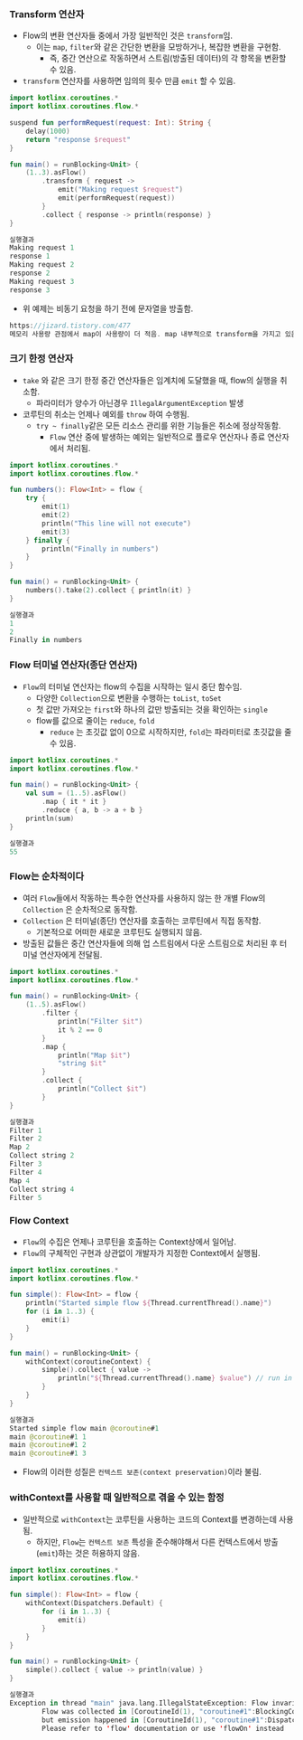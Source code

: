 ### Transform 연산자

- Flow의 변환 연산자들 중에서 가장 일반적인 것은 `transform`임.
    - 이는 `map`, `filter`와 같은 간단한 변환을 모방하거나, 복잡한 변환을 구현함.
        - 즉, 중간 연산으로 작동하면서 스트림(방출된 데이터)의 각 항목을 변환할 수 있음.
- `transform` 연산자를 사용하면 임의의 횟수 만큼 `emit` 할 수 있음.

```kotlin
import kotlinx.coroutines.*
import kotlinx.coroutines.flow.*

suspend fun performRequest(request: Int): String {
    delay(1000)
    return "response $request"
}

fun main() = runBlocking<Unit> {
    (1..3).asFlow()
        .transform { request ->
            emit("Making request $request")
            emit(performRequest(request))
        }
        .collect { response -> println(response) }
}

실행결과
Making request 1
response 1
Making request 2
response 2
Making request 3
response 3
```

- 위 예제는 비동기 요청을 하기 전에 문자열을 방출함.

```kotlin
https://jizard.tistory.com/477
메모리 사용량 관점에서 map이 사용량이 더 적음. map 내부적으로 transform을 가지고 있음.
```

### 크기 한정 연산자

- `take` 와 같은 크기 한정 중간 연산자들은 임계치에 도달했을 때, flow의 실행을 취소함.
    - 파라미터가 양수가 아닌경우 `IllegalArgumentException` 발생
- 코루틴의 취소는 언제나 예외를 `throw` 하여 수행됨.
    - `try ~ finally`같은 모든 리소스 관리를 위한 기능들은 취소에 정상작동함.
        - `Flow` 연산 중에 발생하는 예외는 일반적으로 플로우 연산자나 종료 연산자에서 처리됨.

```kotlin
import kotlinx.coroutines.*
import kotlinx.coroutines.flow.*

fun numbers(): Flow<Int> = flow {
    try {
        emit(1)
        emit(2)
        println("This line will not execute")
        emit(3)
    } finally {
        println("Finally in numbers")
    }
}

fun main() = runBlocking<Unit> {
    numbers().take(2).collect { println(it) }
}

실행결과
1
2
Finally in numbers
```

### Flow 터미널 연산자(종단 연산자)

- `Flow`의 터미널 연산자는 flow의 수집을 시작하는 일시 중단 함수임.
    - 다양한 `Collection`으로 변환을 수행하는 `toList`, `toSet`
    - 첫 값만 가져오는 `first`와 하나의 값만 방출되는 것을 확인하는 `single`
    - flow를 값으로 줄이는 `reduce`, `fold`
        - `reduce` 는 초깃값 없이 0으로 시작하지만, `fold`는 파라미터로 초깃값을 줄 수 있음.

```kotlin
import kotlinx.coroutines.*
import kotlinx.coroutines.flow.*

fun main() = runBlocking<Unit> {
    val sum = (1..5).asFlow()
        .map { it * it }
        .reduce { a, b -> a + b }
    println(sum)
}

실행결과
55
```

### Flow는 순차적이다

- 여러 `Flow`들에서 작동하는 특수한 연산자를 사용하지 않는 한 개별 Flow의 `Collection` 은 순차적으로 동작함.
- `Collection` 은 터미널(종단) 연산자를 호출하는 코루틴에서 직접 동작함.
    - 기본적으로 어떠한 새로운 코루틴도 실행되지 않음.
- 방출된 값들은 중간 연산자들에 의해 업 스트림에서 다운 스트림으로 처리된 후 터미널 연산자에게 전달됨.

```kotlin
import kotlinx.coroutines.*
import kotlinx.coroutines.flow.*

fun main() = runBlocking<Unit> {
    (1..5).asFlow()
        .filter {
            println("Filter $it")
            it % 2 == 0
        }
        .map {
            println("Map $it")
            "string $it"
        }
        .collect {
            println("Collect $it")
        }
}

실행결과
Filter 1
Filter 2
Map 2
Collect string 2
Filter 3
Filter 4
Map 4
Collect string 4
Filter 5
```

### Flow Context

- `Flow`의 수집은 언제나 코루틴을 호출하는 Context상에서 일어남.
- `Flow`의 구체적인 구현과 상관없이 개발자가 지정한 Context에서 실행됨.

```kotlin
import kotlinx.coroutines.*
import kotlinx.coroutines.flow.*

fun simple(): Flow<Int> = flow {
    println("Started simple flow ${Thread.currentThread().name}")
    for (i in 1..3) {
        emit(i)
    }
}

fun main() = runBlocking<Unit> {
    withContext(coroutineContext) {
        simple().collect { value ->
            println("${Thread.currentThread().name} $value") // run in the specified context
        }
    }
}

실행결과
Started simple flow main @coroutine#1
main @coroutine#1 1
main @coroutine#1 2
main @coroutine#1 3
```

- Flow의 이러한 성질은 `컨텍스트 보존(context preservation)`이라 불림.

### ****withContext를 사용할 때 일반적으로 겪을 수 있는 함정****

- 일반적으로 `withContext`는 코루틴을 사용하는 코드의 Context를 변경하는데 사용됨.
    - 하지만, `Flow`는 `컨텍스트 보존` 특성을 준수해야해서 다른 컨텍스트에서 방출(`emit`)하는 것은 허용하지 않음.

```kotlin
import kotlinx.coroutines.*
import kotlinx.coroutines.flow.*

fun simple(): Flow<Int> = flow {
    withContext(Dispatchers.Default) {
        for (i in 1..3) {
            emit(i) 
        }
    }
}

fun main() = runBlocking<Unit> {
    simple().collect { value -> println(value) }
}

실행결과
Exception in thread "main" java.lang.IllegalStateException: Flow invariant is violated:
		Flow was collected in [CoroutineId(1), "coroutine#1":BlockingCoroutine{Active}@2b4a1161, BlockingEventLoop@338da300],
		but emission happened in [CoroutineId(1), "coroutine#1":DispatchedCoroutine{Active}@1178e2a5, Dispatchers.Default].
		Please refer to 'flow' documentation or use 'flowOn' instead
```
